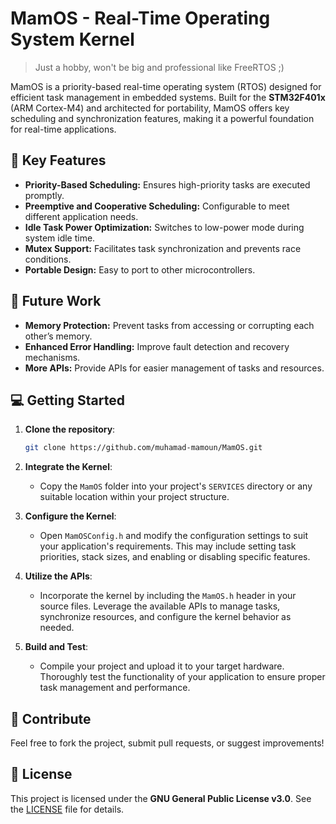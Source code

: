 # MamOS - Real-Time Operating System Kernel
> Just a hobby, won't be big and professional like FreeRTOS ;)

MamOS is a priority-based real-time operating system (RTOS) designed for efficient task management in embedded systems. Built for the **STM32F401x** (ARM Cortex-M4) and architected for portability, MamOS offers key scheduling and synchronization features, making it a powerful foundation for real-time applications.

## 🚀 Key Features  
- **Priority-Based Scheduling:** Ensures high-priority tasks are executed promptly.  
- **Preemptive and Cooperative Scheduling:** Configurable to meet different application needs.  
- **Idle Task Power Optimization:** Switches to low-power mode during system idle time.  
- **Mutex Support:** Facilitates task synchronization and prevents race conditions.  
- **Portable Design:** Easy to port to other microcontrollers.

## 🔧 Future Work  
- **Memory Protection:** Prevent tasks from accessing or corrupting each other’s memory.  
- **Enhanced Error Handling:** Improve fault detection and recovery mechanisms.  
- **More APIs:** Provide APIs for easier management of tasks and resources.  

## 💻 Getting Started  
1. **Clone the repository**:  
   ```bash
   git clone https://github.com/muhamad-mamoun/MamOS.git
   ```
2. **Integrate the Kernel**:
   - Copy the `MamOS` folder into your project's `SERVICES` directory or any suitable location within your project structure.

3. **Configure the Kernel**:
   - Open `MamOSConfig.h` and modify the configuration settings to suit your application's requirements. This may include setting task priorities, stack sizes, and enabling or disabling specific features.

4. **Utilize the APIs**:
   - Incorporate the kernel by including the `MamOS.h` header in your source files. Leverage the available APIs to manage tasks, synchronize resources, and configure the kernel behavior as needed.

5. **Build and Test**:
   - Compile your project and upload it to your target hardware. Thoroughly test the functionality of your application to ensure proper task management and performance.

## 🤝 Contribute  
Feel free to fork the project, submit pull requests, or suggest improvements!

## 📄 License  
This project is licensed under the **GNU General Public License v3.0**. See the [LICENSE](LICENSE) file for details.
